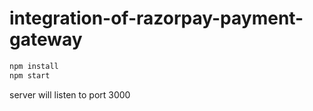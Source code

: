 # integration-of-razorpay-payment-gateway
```sh
npm install
npm start
```
server will listen to port 3000
